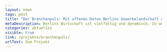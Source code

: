 ```yaml
---
layout: news
tags: post
title: "Der Branchenpuls: Mit offenen Daten Berlins Gewerbelandschaft entdecken"
metaDescription: Berlins Wirtschaft ist vielfältig und dynamisch. In welchen Kiezen konzentrieren sich bestimmte Branchen? Wie entwickelt sich die Gewerbelandschaft im Lauf der Zeit? Mit dem Branchenpuls ist ein Explorationstool basierend auf offenen Daten in Kooperation mit der IHK Berlin entstanden, das eine Erkundung der Berliner Gewerbelandschaft ermöglicht - von der räumlichen Verteilung bestimmter Branchentypen bis zur zeitlichen Entwicklung der Gewerbelandschaft.
categories: aktuelles
visible: true
link: /projekte/branchenpuls/
urlText: Zum Projekt
---
```

